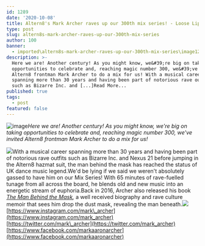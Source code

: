 ```yaml
---
id: 1289
date: '2020-10-08'
title: Altern8's Mark Archer raves up our 300th mix series! - Loose Lips
type: post
slug: altern8s-mark-archer-raves-up-our-300th-mix-series
author: 100
banner:
  - imported\altern8s-mark-archer-raves-up-our-300th-mix-series\image1289.jpeg
description: >-
  Here we are! Another century! As you might know, we&#39;re big on taking
  opportunities to celebrate and, reaching magic number 300, we&#39;ve invited
  Altern8 frontman Mark Archer to do a mix for us! With a musical career
  spanning more than 30 years and having been part of notorious rave outfits
  such as Bizarre Inc. and [...]Read More...
published: true
tags:
  - post
featured: false
---
```

![image](../imported\altern8s-mark-archer-raves-up-our-300th-mix-series\image1289.jpeg)_Here we are! Another century! As you might know, we're big on taking opportunities to celebrate and, reaching magic number 300, we've invited Altern8 frontman Mark Archer to do a mix for us!_

![](/wp-content/uploads/live/img/wysiwyg/5f7db4caaa6ce.jpg)With a musical career spanning more than 30 years and having been part of notorious rave outfits such as Bizarre Inc. and Nexus 21 before jumping in the Altern8 hazmat suit, the man behind the mask has reached the status of UK dance music legend.We'd be lying if we said we weren't absolutely gassed to have him on our Mix Series! With 65 minutes of rave-fuelled tunage from all across the board, he blends old and new music into an energetic stream of euphoria.Back in 2016, Archer also released his book [_The Man Behind the Mask_](https://www.amazon.com/Mark-Archer-Behind-Mask-2016/dp/0993473210)_,_ a well received biography and rave culture memoir that sees him drop the dust mask, revealing the man beneath.![](/wp-content/uploads/live/img/wysiwyg/5f7f00274174e.jpg)[https://www.instagram.com/mark\_archer](https://www.instagram.com/mark_archer)  
[https://twitter.com/mark\_archer](https://twitter.com/mark_archer)  
[https://www.facebook.com/markaaronarcher](https://www.facebook.com/markaaronarcher)